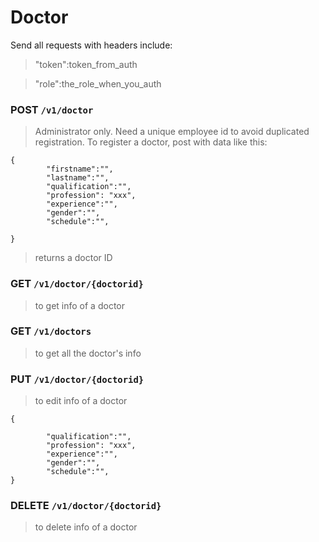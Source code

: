 # Doctor

Send all requests with headers include:
> "token":token_from_auth

> "role":the_role_when_you_auth


### POST `/v1/doctor`

> Administrator only. Need a unique employee id to avoid duplicated registration. To register a doctor, post with data like this:

```
{
        "firstname":"",
        "lastname":"",
        "qualification":"",
        "profession": "xxx",
        "experience":"",
        "gender":"",
        "schedule":"",

}
```
> returns a doctor ID

### GET `/v1/doctor/{doctorid}`
> to get info of a doctor


### GET `/v1/doctors`
> to get all the doctor's info


### PUT `/v1/doctor/{doctorid}`
> to edit info of a doctor

```
{

        "qualification":"",
        "profession": "xxx",
        "experience":"",
        "gender":"",
        "schedule":"",
}
```



### DELETE `/v1/doctor/{doctorid}`
> to delete info of a doctor
